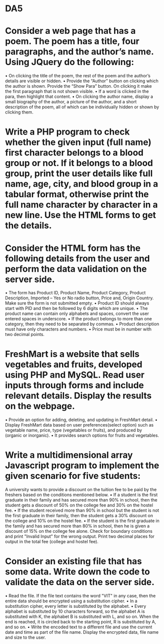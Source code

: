 # DA5

# Consider a web page that has a poem. The poem has a title, four paragraphs, and the author’s name. Using JQuery do the following:
• On clicking the title of the poem, the rest of the poem and the author’s details are visible or hidden.
• Provide the “Author” button on clicking which the author is shown. Provide the “Show Para” button. On clicking it make the first paragraph that is not shown visible.
• If a word is clicked in the para, then highlight that content.
• On clicking the author name, display a small biography of the author, a picture of the author, and a short description of the poem, all of which can be individually hidden or shown by clicking them.

# Write a PHP program to check whether the given input (full name) first character belongs to a blood group or not. If it belongs to a blood group, print the user details like full name, age, city, and blood group in a tabular format, otherwise print the full name character by character in a new line. Use the HTML forms to get the details.

# Consider the HTML form has the following details from the user and perform the data validation on the server side.
• The form has Product ID, Product Name, Product Category, Product Description, Imported – Yes or No radio button, Price and, Origin Country. Make sure the form is not submitted empty.
• Product ID should always start with PID and then be followed by 6 digits which are unique.
• The product name can contain only alphabets and spaces, convert the user entered spaces in underscore.
• If the product belongs to more than one category, then they need to be separated by commas.
• Product description must have only characters and numbers.
• Price must be in number with two decimal points.

# FreshMart is a website that sells vegetables and fruits, developed using PHP and MySQL. Read user inputs through forms and include relevant details. Display the results on the webpage.
• Provide an option for adding, deleting, and updating in FreshMart detail.
• Display FreshMart data based on user preferences(select option) such as vegetable name, price, type (vegetables or fruits), and produced by (organic or inorganic).
• It provides search options for fruits and vegetables.

# Write a multidimensional array Javascript program to implement the given scenario for five students:
A university wants to provide a discount on the tuition fee to be paid by the freshers based on the conditions mentioned below.
• If a student is the first graduate in their family and has secured more than 90% in school, then the student gets a discount of 50% on the college fee and 30% on the
hostel fee.
• If the student received more than 90% in school but the student is not the first graduate in their family, then the student gets a 30% discount on the college and 10% on the hostel fee.
• If the student is the first graduate in the family and has secured more than 80% in school, then he is given a discount of 15% on the college fee alone. Check for boundary conditions and print "Invalid Input" for the wrong output. Print two decimal places for output in the total fee (college and hostel fee).

# Consider an existing file that has some data. Write down the code to validate the data on the server side.
• Read the file. If the file text contains the word "VIT" in any case, then the entire data should be encrypted using a substitution cipher.
• In a substitution cipher, every letter is substituted by the alphabet.
• Every alphabet is substituted by 10 characters forward, so the alphabet A is substituted with K, the alphabet B is substituted with L, and so on. When the end is reached, it is circled back to the starting point, R is substituted by A, and so on. 
• Write the encoded text to a different file and use the current date and time as part of the file name. Display the encrypted data, file name and size to the user.
